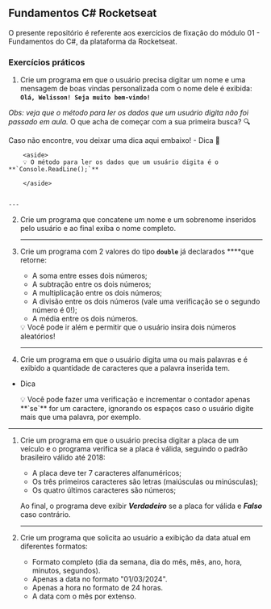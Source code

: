 ## Fundamentos C# Rocketseat

O presente repositório é referente aos exercícios de fixação do módulo 01 - Fundamentos do C#, da plataforma da Rocketseat.

### Exercícios práticos

1. Crie um programa em que o usuário precisa digitar um nome e uma mensagem de boas vindas personalizada com o nome dele é exibida:  **`Olá, Welisson! Seja muito bem-vindo!`**

*Obs: veja que o método para ler os dados que um usuário digita não foi passado em aula.* 
O que acha de começar com a sua primeira busca? 🔍

Caso não encontre, vou deixar uma dica aqui embaixo! 
    - Dica 👀
        
        <aside>
        💡 O método para ler os dados que um usuário digita é o **`Console.ReadLine();`**
        
        </aside>
        
    
    ---
    
2. Crie um programa que concatene um nome e um sobrenome inseridos pelo usuário e ao final exiba o nome completo.

    
    ---
    

1. Crie um programa com 2 valores do tipo **`double`** já declarados ****que retorne:
    - A soma entre esses dois números;
    - A subtração entre os dois números;
    - A multiplicação entre os dois números;
    - A divisão entre os dois números (vale uma verificação se o segundo número é 0!);
    - A média entre os dois números.
    
    <aside>
    💡 Você pode ir além e permitir que o usuário insira dois números aleatórios!
    
    </aside>
    
    ---
    
2. Crie um programa em que o usuário digita uma ou mais palavras e é exibido a quantidade de caracteres que a palavra inserida tem.

- Dica
    
    <aside>
    💡 Você pode fazer uma verificação e incrementar o contador apenas **`se`** for um caractere, ignorando os espaços caso o usuário digite mais que uma palavra, por exemplo.
    
    </aside>
    

---

1. Crie um programa em que o usuário precisa digitar a placa de um veículo e o programa verifica se a placa é válida, seguindo o padrão brasileiro válido até 2018:
    - A placa deve ter 7 caracteres alfanuméricos;
    - Os três primeiros caracteres são letras (maiúsculas ou minúsculas);
    - Os quatro últimos caracteres são números;
    
    Ao final, o programa deve exibir ***Verdadeiro*** se a placa for válida e ***Falso*** caso contrário.
    
    ---
    

1. Crie um programa que solicita ao usuário a exibição da data atual em diferentes formatos:
    - Formato completo (dia da semana, dia do mês, mês, ano, hora, minutos, segundos).
    - Apenas a data no formato "01/03/2024".
    - Apenas a hora no formato de 24 horas.
    - A data com o mês por extenso.
